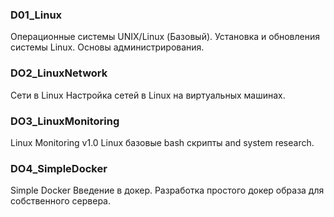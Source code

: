 ### D01_Linux

Операционные системы UNIX/Linux (Базовый).
Установка и обновления системы Linux. Основы администрирования.

### DO2_LinuxNetwork

Сети в Linux
Настройка сетей в Linux на виртуальных машинах.

### DO3_LinuxMonitoring

Linux Monitoring v1.0
Linux базовые bash скрипты and system research.

### DO4_SimpleDocker

Simple Docker
Введение в докер. Разработка простого докер образа для собственного сервера.
